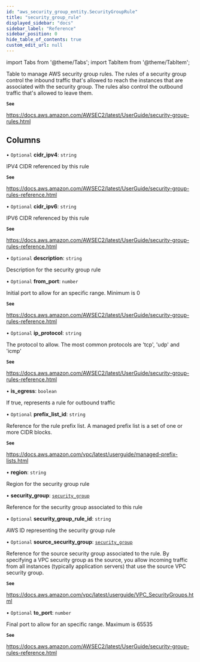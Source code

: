 ```yaml
---
id: "aws_security_group_entity.SecurityGroupRule"
title: "security_group_rule"
displayed_sidebar: "docs"
sidebar_label: "Reference"
sidebar_position: 0
hide_table_of_contents: true
custom_edit_url: null
---
```


import Tabs from '@theme/Tabs';
import TabItem from '@theme/TabItem';

Table to manage AWS security group rules. The rules of a security group control the inbound traffic that's allowed to reach the
instances that are associated with the security group. The rules also control the outbound traffic that's allowed to leave them.

**`See`**

https://docs.aws.amazon.com/AWSEC2/latest/UserGuide/security-group-rules.html

## Columns

• `Optional` **cidr\_ipv4**: `string`

IPV4 CIDR referenced by this rule

**`See`**

https://docs.aws.amazon.com/AWSEC2/latest/UserGuide/security-group-rules-reference.html

• `Optional` **cidr\_ipv6**: `string`

IPV6 CIDR referenced by this rule

**`See`**

https://docs.aws.amazon.com/AWSEC2/latest/UserGuide/security-group-rules-reference.html

• `Optional` **description**: `string`

Description for the security group rule

• `Optional` **from\_port**: `number`

Initial port to allow for an specific range. Minimum is 0

**`See`**

https://docs.aws.amazon.com/AWSEC2/latest/UserGuide/security-group-rules-reference.html

• `Optional` **ip\_protocol**: `string`

The protocol to allow. The most common protocols are 'tcp', 'udp' and 'icmp'

**`See`**

https://docs.aws.amazon.com/AWSEC2/latest/UserGuide/security-group-rules-reference.html

• **is\_egress**: `boolean`

If true, represents a rule for outbound traffic

• `Optional` **prefix\_list\_id**: `string`

Reference for the rule prefix list. A managed prefix list is a set of one or more CIDR blocks.

**`See`**

https://docs.aws.amazon.com/vpc/latest/userguide/managed-prefix-lists.html

• **region**: `string`

Region for the security group rule

• **security\_group**: [`security_group`](aws_security_group_entity.SecurityGroup.md)

Reference for the security group associated to this rule

• `Optional` **security\_group\_rule\_id**: `string`

AWS ID representing the security group rule

• `Optional` **source\_security\_group**: [`security_group`](aws_security_group_entity.SecurityGroup.md)

Reference for the source security group associated to the rule.
By specifying a VPC security group as the source, you allow incoming traffic from all instances (typically application servers) that use the source VPC security group.

**`See`**

https://docs.aws.amazon.com/vpc/latest/userguide/VPC_SecurityGroups.html

• `Optional` **to\_port**: `number`

Final port to allow for an specific range. Maximum is 65535

**`See`**

https://docs.aws.amazon.com/AWSEC2/latest/UserGuide/security-group-rules-reference.html
